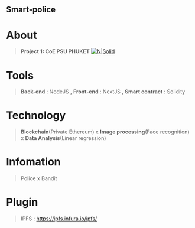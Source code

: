 ## Smart-police
# About 
> **Project 1: CoE PSU PHUKET**
[![N|Solid](https://www.computing.psu.ac.th/th/wp-content/uploads/2018/03/PSU_CoC_ENG.png)](https://www.phuket.psu.ac.th/)
# Tools
> **Back-end** : NodeJS , **Front-end** : NextJS , **Smart contract** : Solidity
# Technology 
> **Blockchain**(Private Ethereum) x **Image processing**(Face recognition) x **Data Analysis**(Linear regression)
# Infomation 
> Police x Bandit
# Plugin 
> IPFS : https://ipfs.infura.io/ipfs/
